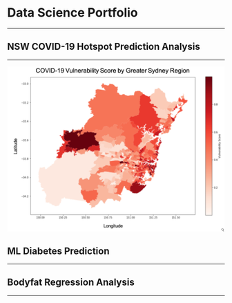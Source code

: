 # Data Science Portfolio
---

## NSW COVID-19 Hotspot Prediction Analysis
---
<center><img src="images/covid-heatmap.png"/></center>

## ML Diabetes Prediction
---

## Bodyfat Regression Analysis
---


